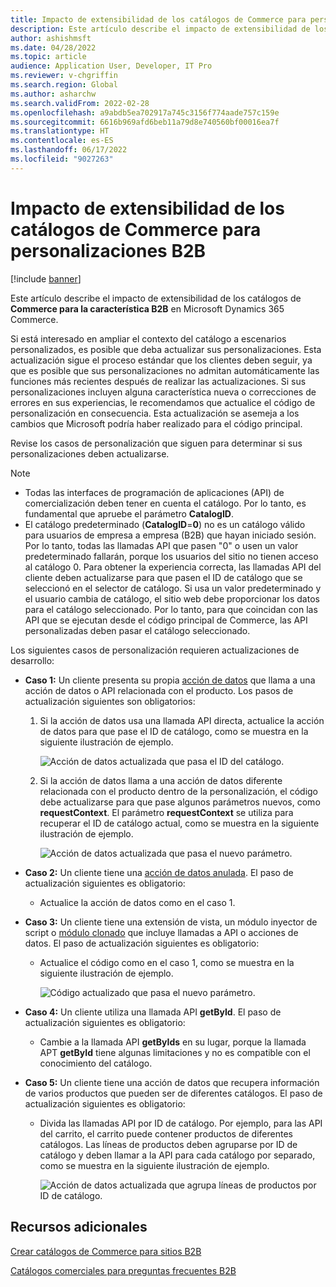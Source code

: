 ```yaml
---
title: Impacto de extensibilidad de los catálogos de Commerce para personalizaciones B2B
description: Este artículo describe el impacto de extensibilidad de los catálogos de Commerce para la característica B2B en Microsoft Dynamics 365 Commerce.
author: ashishmsft
ms.date: 04/28/2022
ms.topic: article
audience: Application User, Developer, IT Pro
ms.reviewer: v-chgriffin
ms.search.region: Global
ms.author: asharchw
ms.search.validFrom: 2022-02-28
ms.openlocfilehash: a9abdb5ea702917a745c3156f774aade757c159e
ms.sourcegitcommit: 6616b969afd6beb11a79d8e740560bf00016ea7f
ms.translationtype: HT
ms.contentlocale: es-ES
ms.lasthandoff: 06/17/2022
ms.locfileid: "9027263"
---
```

# <a name="extensibility-impact-of-commerce-catalogs-for-b2b-customizations"></a>Impacto de extensibilidad de los catálogos de Commerce para personalizaciones B2B

[!include [banner](includes/banner.md)]

Este artículo describe el impacto de extensibilidad de los catálogos de **Commerce para la característica B2B** en Microsoft Dynamics 365 Commerce.

Si está interesado en ampliar el contexto del catálogo a escenarios personalizados, es posible que deba actualizar sus personalizaciones. Esta actualización sigue el proceso estándar que los clientes deben seguir, ya que es posible que sus personalizaciones no admitan automáticamente las funciones más recientes después de realizar las actualizaciones. Si sus personalizaciones incluyen alguna característica nueva o correcciones de errores en sus experiencias, le recomendamos que actualice el código de personalización en consecuencia. Esta actualización se asemeja a los cambios que Microsoft podría haber realizado para el código principal.

Revise los casos de personalización que siguen para determinar si sus personalizaciones deben actualizarse.

> [!NOTE]
> - Todas las interfaces de programación de aplicaciones (API) de comercialización deben tener en cuenta el catálogo. Por lo tanto, es fundamental que apruebe el parámetro **CatalogID**.
> - El catálogo predeterminado (**CatalogID**=**0**) no es un catálogo válido para usuarios de empresa a empresa (B2B) que hayan iniciado sesión. Por lo tanto, todas las llamadas API que pasen "0" o usen un valor predeterminado fallarán, porque los usuarios del sitio no tienen acceso al catálogo 0. Para obtener la experiencia correcta, las llamadas API del cliente deben actualizarse para que pasen el ID de catálogo que se seleccionó en el selector de catálogo. Si usa un valor predeterminado y el usuario cambia de catálogo, el sitio web debe proporcionar los datos para el catálogo seleccionado. Por lo tanto, para que coincidan con las API que se ejecutan desde el código principal de Commerce, las API personalizadas deben pasar el catálogo seleccionado.

Los siguientes casos de personalización requieren actualizaciones de desarrollo:

- **Caso 1:** Un cliente presenta su propia [acción de datos](e-commerce-extensibility/data-actions.md) que llama a una acción de datos o API relacionada con el producto. Los pasos de actualización siguientes son obligatorios:

    1. Si la acción de datos usa una llamada API directa, actualice la acción de datos para que pase el ID de catálogo, como se muestra en la siguiente ilustración de ejemplo.

        ![Acción de datos actualizada que pasa el ID del catálogo.](./media/customization1_a.png)

    1. Si la acción de datos llama a una acción de datos diferente relacionada con el producto dentro de la personalización, el código debe actualizarse para que pase algunos parámetros nuevos, como **requestContext**. El parámetro **requestContext** se utiliza para recuperar el ID de catálogo actual, como se muestra en la siguiente ilustración de ejemplo.

        ![Acción de datos actualizada que pasa el nuevo parámetro.](./media/customization1_b.png)

- **Caso 2:** Un cliente tiene una [acción de datos anulada](e-commerce-extensibility/data-action-overrides.md). El paso de actualización siguientes es obligatorio:

    - Actualice la acción de datos como en el caso 1.

- **Caso 3:** Un cliente tiene una extensión de vista, un módulo inyector de script o [módulo clonado](e-commerce-extensibility/modules-overview.md#clone-a-module-library-module) que incluye llamadas a API o acciones de datos. El paso de actualización siguientes es obligatorio:

    - Actualice el código como en el caso 1, como se muestra en la siguiente ilustración de ejemplo.

       ![Código actualizado que pasa el nuevo parámetro.](./media/customization3.png)

- **Caso 4:** Un cliente utiliza una llamada API **getById**. El paso de actualización siguientes es obligatorio:

    - Cambie a la llamada API **getByIds** en su lugar, porque la llamada APT **getById** tiene algunas limitaciones y no es compatible con el conocimiento del catálogo.

- **Caso 5:** Un cliente tiene una acción de datos que recupera información de varios productos que pueden ser de diferentes catálogos. El paso de actualización siguientes es obligatorio:

    - Divida las llamadas API por ID de catálogo. Por ejemplo, para las API del carrito, el carrito puede contener productos de diferentes catálogos. Las líneas de productos deben agruparse por ID de catálogo y deben llamar a la API para cada catálogo por separado, como se muestra en la siguiente ilustración de ejemplo.

        ![Acción de datos actualizada que agrupa líneas de productos por ID de catálogo.](./media/customization5.png)

## <a name="additional-resources"></a>Recursos adicionales

[Crear catálogos de Commerce para sitios B2B](catalogs-b2b-sites.md)

[Catálogos comerciales para preguntas frecuentes B2B](catalogs-b2b-sites-FAQ.md)
